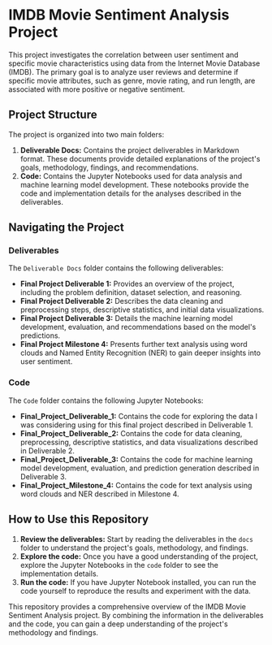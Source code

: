# IMDB Movie Sentiment Analysis Project

This project investigates the correlation between user sentiment and specific movie characteristics using data from the Internet Movie Database (IMDB). The primary goal is to analyze user reviews and determine if specific movie attributes, such as genre, movie rating, and run length, are associated with more positive or negative sentiment.

## Project Structure

The project is organized into two main folders:

1.  **Deliverable Docs:** Contains the project deliverables in Markdown format. These documents provide detailed explanations of the project's goals, methodology, findings, and recommendations.
2.  **Code:** Contains the Jupyter Notebooks used for data analysis and machine learning model development. These notebooks provide the code and implementation details for the analyses described in the deliverables.

## Navigating the Project

### Deliverables

The `Deliverable Docs` folder contains the following deliverables:

*   **Final Project Deliverable 1:** Provides an overview of the project, including the problem definition, dataset selection, and reasoning.
*   **Final Project Deliverable 2:** Describes the data cleaning and preprocessing steps, descriptive statistics, and initial data visualizations.
*   **Final Project Deliverable 3:** Details the machine learning model development, evaluation, and recommendations based on the model's predictions.
*   **Final Project Milestone 4:** Presents further text analysis using word clouds and Named Entity Recognition (NER) to gain deeper insights into user sentiment.

### Code

The `Code` folder contains the following Jupyter Notebooks:

*   **Final_Project_Deliverable_1:** Contains the code for exploring the data I was considering using for this final project described in Deliverable 1. 
*   **Final_Project_Deliverable_2:** Contains the code for data cleaning, preprocessing, descriptive statistics, and data visualizations described in Deliverable 2.
*   **Final_Project_Deliverable_3:** Contains the code for machine learning model development, evaluation, and prediction generation described in Deliverable 3.
*   **Final_Project_Milestone_4:** Contains the code for text analysis using word clouds and NER described in Milestone 4.

## How to Use this Repository

1.  **Review the deliverables:** Start by reading the deliverables in the `docs` folder to understand the project's goals, methodology, and findings.
2.  **Explore the code:** Once you have a good understanding of the project, explore the Jupyter Notebooks in the `code` folder to see the implementation details.
3.  **Run the code:** If you have Jupyter Notebook installed, you can run the code yourself to reproduce the results and experiment with the data.

This repository provides a comprehensive overview of the IMDB Movie Sentiment Analysis project. By combining the information in the deliverables and the code, you can gain a deep understanding of the project's methodology and findings.
